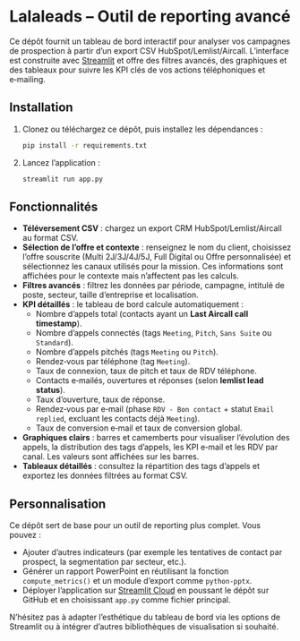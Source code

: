 # Lalaleads – Outil de reporting avancé

Ce dépôt fournit un tableau de bord interactif pour analyser vos
campagnes de prospection à partir d’un export CSV HubSpot/Lemlist/Aircall.
L’interface est construite avec [Streamlit](https://streamlit.io) et
offre des filtres avancés, des graphiques et des tableaux pour suivre les
KPI clés de vos actions téléphoniques et e‑mailing.

## Installation

1. Clonez ou téléchargez ce dépôt, puis installez les dépendances :
   ```bash
   pip install -r requirements.txt
   ```

2. Lancez l’application :
   ```bash
   streamlit run app.py
   ```

## Fonctionnalités

- **Téléversement CSV** : chargez un export CRM HubSpot/Lemlist/Aircall au format CSV.
- **Sélection de l’offre et contexte** : renseignez le nom du client,
  choisissez l’offre souscrite (Multi 2J/3J/4J/5J, Full Digital ou
  Offre personnalisée) et sélectionnez les canaux utilisés pour la
  mission. Ces informations sont affichées pour le contexte mais
  n’affectent pas les calculs.
- **Filtres avancés** : filtrez les données par période, campagne,
  intitulé de poste, secteur, taille d’entreprise et localisation.
- **KPI détaillés** : le tableau de bord calcule automatiquement :
  - Nombre d’appels total (contacts ayant un **Last Aircall call timestamp**).
  - Nombre d’appels connectés (tags `Meeting`, `Pitch`, `Sans Suite` ou `Standard`).
  - Nombre d’appels pitchés (tags `Meeting` ou `Pitch`).
  - Rendez‑vous par téléphone (tag `Meeting`).
  - Taux de connexion, taux de pitch et taux de RDV téléphone.
  - Contacts e‑mailés, ouvertures et réponses (selon **lemlist lead status**).
  - Taux d’ouverture, taux de réponse.
  - Rendez‑vous par e‑mail (phase `RDV - Bon contact` + statut `Email replied`, excluant les contacts déjà `Meeting`).
  - Taux de conversion e‑mail et taux de conversion global.
- **Graphiques clairs** : barres et camemberts pour visualiser
  l’évolution des appels, la distribution des tags d’appels, les KPI
  e‑mail et les RDV par canal. Les valeurs sont affichées sur les barres.
- **Tableaux détaillés** : consultez la répartition des tags d’appels et
  exportez les données filtrées au format CSV.

## Personnalisation

Ce dépôt sert de base pour un outil de reporting plus complet. Vous
pouvez :

- Ajouter d’autres indicateurs (par exemple les tentatives de contact
  par prospect, la segmentation par secteur, etc.).
- Générer un rapport PowerPoint en réutilisant la fonction
  `compute_metrics()` et un module d’export comme `python-pptx`.
- Déployer l’application sur [Streamlit Cloud](https://streamlit.io/cloud)
  en poussant le dépôt sur GitHub et en choisissant `app.py` comme
  fichier principal.

N’hésitez pas à adapter l’esthétique du tableau de bord via les options
de Streamlit ou à intégrer d’autres bibliothèques de visualisation si
souhaité.
